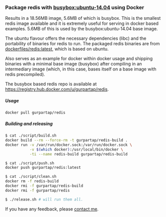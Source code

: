 ### Package redis with [busybox:ubuntu-14.04](https://registry.hub.docker.com/_/busybox) using Docker

Results in a 18.56MB image, 5.6MB of which is busybox. This is the smallest redis image available and it is extremely useful for serving in docker based examples. 5.6MB of this is used by the busybox:ubuntu-14.04 base image.

The ubuntu flavour offers the necessary dependencies (libc) and the portability of binaries for redis to run. The packaged redis binaries are from [dockerfiles/redis:latest](https://registry.hub.docker.com/u/dockerfiles/redis/), which is based on ubuntu.

Also serves as an example for docker within docker usage and shipping binaries with a minimal base image (busybox) after compiling in an intermediary image (which, in this case, bases itself on a base image with redis precompiled).

The busybox based redis repo is available at https://registry.hub.docker.com/u/gurpartap/redis.

##### Usage

`docker pull gurpartap/redis`

##### Building and releasing

```bash
$ cat ./script/build.sh
docker build --rm --force-rm -t gurpartap/redis-build .
docker run -v /var/run/docker.sock:/var/run/docker.sock \
           -v $(which docker):/usr/local/bin/docker \
           -ti --name redis-build gurpartap/redis-build
```

```bash
$ cat ./script/push.sh
docker push gurpartap/redis:latest
```

```bash
$ cat ./script/clean.sh
docker rm -f redis-build
docker rmi -f gurpartap/redis-build
docker rmi -f gurpartap/redis
```

```bash
$ ./release.sh # will run them all.
```

If you have any feedback, please [contact me](http://gurpartap.com/).
